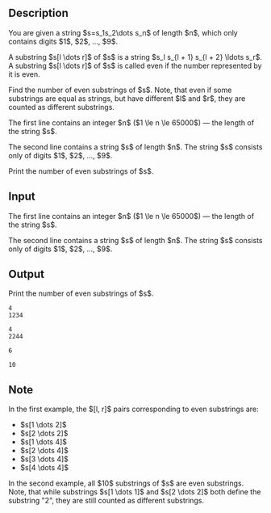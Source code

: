 ## Description

<div><p>You are given a string $s=s_1s_2\dots s_n$ of length $n$, which only contains digits $1$, $2$, ..., $9$.</p><p>A substring $s[l \dots r]$ of $s$ is a string $s_l s_{l + 1} s_{l + 2} \ldots s_r$. A substring $s[l \dots r]$ of $s$ is called <span class="tex-font-style-it">even</span> if the number represented by it is even. </p><p>Find the number of even substrings of $s$. Note, that even if some substrings are equal as strings, but have different $l$ and $r$, they are counted as <span class="tex-font-style-bf">different</span> substrings.</p></div><div class="input-specification"><p>The first line contains an integer $n$ ($1 \le n \le 65000$)&nbsp;— the length of the string $s$.</p><p>The second line contains a string $s$ of length $n$. The string $s$ consists only of digits $1$, $2$, ..., $9$.</p></div><div class="output-specification"><p>Print the number of even substrings of $s$.</p></div>

## Input

<p>The first line contains an integer $n$ ($1 \le n \le 65000$)&nbsp;— the length of the string $s$.</p><p>The second line contains a string $s$ of length $n$. The string $s$ consists only of digits $1$, $2$, ..., $9$.</p>

## Output

<p>Print the number of even substrings of $s$.</p>





```input1
4
1234
```




```input2
4
2244
```




```output1
6
```




```output2
10
```



## Note

<p>In the first example, the $[l, r]$ pairs corresponding to even substrings are: </p><ul> <li> $s[1 \dots 2]$</li><li> $s[2 \dots 2]$</li><li> $s[1 \dots 4]$</li><li> $s[2 \dots 4]$</li><li> $s[3 \dots 4]$</li><li> $s[4 \dots 4]$ </li></ul><p>In the second example, all $10$ substrings of $s$ are even substrings. Note, that while substrings $s[1 \dots 1]$ and $s[2 \dots 2]$ both define the substring "<span class="tex-font-style-tt">2</span>", they are still counted as different substrings.</p>
